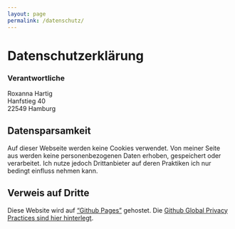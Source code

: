 ```yaml
---
layout: page
permalink: /datenschutz/
---
```


# Datenschutzerklärung

### Verantwortliche

Roxanna Hartig  
Hanfstieg 40  
22549 Hamburg

## Datensparsamkeit

Auf dieser Webseite werden keine Cookies verwendet. Von meiner Seite aus werden keine personenbezogenen Daten erhoben, gespeichert oder verarbeitet. Ich nutze jedoch Drittanbieter auf deren Praktiken ich nur bedingt einfluss nehmen kann.

## Verweis auf Dritte

Diese Website wird auf [“Github Pages”](https://help.github.com/articles/what-is-github-pages/) gehostet. Die [Github Global Privacy Practices sind hier hinterlegt](https://help.github.com/articles/global-privacy-practices/).
